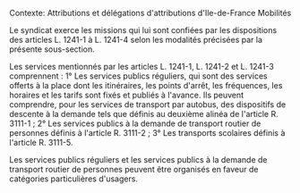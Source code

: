 Contexte: Attributions et délégations d'attributions          d'Ile-de-France Mobilités

Le syndicat exerce les missions qui lui sont confiées par les dispositions des articles L. 1241-1 à L. 1241-4 selon les modalités précisées par la présente sous-section.

Les services mentionnés par les articles L. 1241-1, L. 1241-2 et L. 1241-3 comprennent : 1° Les services publics réguliers, qui sont des services offerts à la place dont les itinéraires, les points d'arrêt, les fréquences, les horaires et les tarifs sont fixés et publiés à l'avance. Ils peuvent comprendre, pour les services de transport par autobus, des dispositifs de descente à la demande tels que définis au deuxième alinéa de l'article R. 3111-1 ; 2° Les services publics à la demande de transport routier de personnes définis à l'article R. 3111-2 ; 3° Les transports scolaires définis à l'article R. 3111-5.

Les services publics réguliers et les services publics à la demande de transport routier de personnes peuvent être organisés en faveur de catégories particulières d'usagers.
